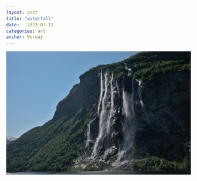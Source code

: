 ```yaml
---
layout: post
title: "waterfall"
date:   2023-07-11
categories: art
anchor: Norway
---
```


![waterfall](/img/arts/norway-2023/waterfall.jpg)
